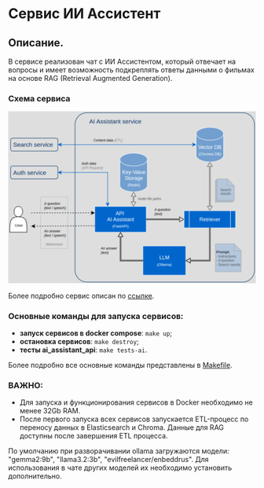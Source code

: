 # Сервис ИИ Ассистент

## Описание.
В сервисе реализован чат с ИИ Ассистентом, который отвечает на вопросы и имеет возможность подкреплять ответы данными о фильмах на основе RAG (Retrieval Augmented Generation).

### Схема сервиса
![Сервис ИИ Ассистент](ChatAI-movies.png)

Более подробно сервис описан по [ссылке](fastapi_ai_assistant/README.md).

### Основные команды для запуска сервисов:

- **запуск сервисов в docker compose**: 
`make up`;
- **остановка сервисов**: 
`make destroy`;
- **тесты ai_assistant_api**:
`make tests-ai`.

Более подробно все основные команды представлены в [Makefile](Makefile).

### ВАЖНО:
- Для запуска и функционирования сервисов в Docker необходимо не менее 32Gb RAM.
- После первого запуска всех сервисов запускается ETL-процесс по переносу данных в Elasticsearch и Chroma. Данные для RAG доступны после завершения ETL процесса. 

По умолчанию при разворачивании ollama загружаются модели: "gemma2:9b", "llama3.2:3b", "evilfreelancer/enbeddrus". 
Для использования в чате других моделей их необходимо установить дополнительно. 
